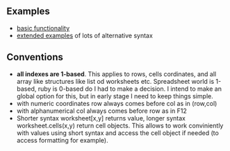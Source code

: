 ## Examples

  * [basic functionality](https://gist.github.com/gorn/42e33d086d9b4fda10ec) 
  * [extended examples](https://gist.github.com/gorn/b432e6a69e82628349e6) of lots of alternative syntax

## Conventions
  * **all indexes are 1-based**. This applies to rows, cells cordinates, and all array like structures like list od  worksheets etc. Spreadsheet world is 1-based, ruby is 0-based do I had to make a decision. I intend to make an global option for this, but in early stage I need to keep things simple. 
  * with numeric coordinates row always comes before col as in  (row,col)
  * with alphanumerical col always comes before row as in F12
  * Shorter syntax worksheet[x,y] returns value, longer syntax worksheet.cells(x,y) return cell objects. This allows to work conviniently with values using short syntax and access the cell object if needed (to access formatting for example).

